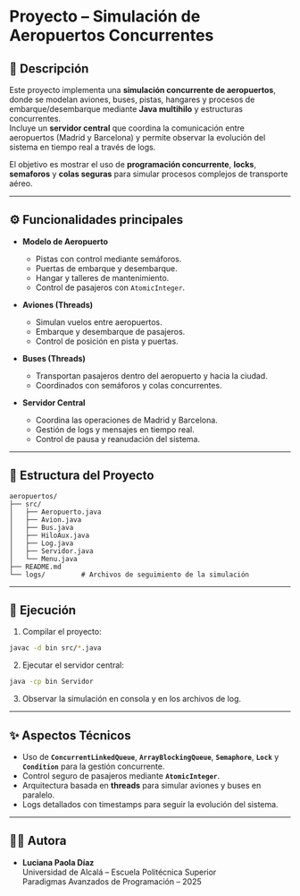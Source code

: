 # Proyecto – Simulación de Aeropuertos Concurrentes

## 📌 Descripción

Este proyecto implementa una **simulación concurrente de aeropuertos**, donde se modelan aviones, buses, pistas, hangares y procesos de embarque/desembarque mediante **Java multihilo** y estructuras concurrentes.  
Incluye un **servidor central** que coordina la comunicación entre aeropuertos (Madrid y Barcelona) y permite observar la evolución del sistema en tiempo real a través de logs.

El objetivo es mostrar el uso de **programación concurrente**, **locks**, **semaforos** y **colas seguras** para simular procesos complejos de transporte aéreo.

---

## ⚙️ Funcionalidades principales

- **Modelo de Aeropuerto**  
  - Pistas con control mediante semáforos.  
  - Puertas de embarque y desembarque.  
  - Hangar y talleres de mantenimiento.  
  - Control de pasajeros con `AtomicInteger`.  

- **Aviones (Threads)**  
  - Simulan vuelos entre aeropuertos.  
  - Embarque y desembarque de pasajeros.  
  - Control de posición en pista y puertas.  

- **Buses (Threads)**  
  - Transportan pasajeros dentro del aeropuerto y hacia la ciudad.  
  - Coordinados con semáforos y colas concurrentes.  

- **Servidor Central**  
  - Coordina las operaciones de Madrid y Barcelona.  
  - Gestión de logs y mensajes en tiempo real.  
  - Control de pausa y reanudación del sistema.  

---

## 📂 Estructura del Proyecto

```
aeropuertos/
├── src/
│   ├── Aeropuerto.java
│   ├── Avion.java
│   ├── Bus.java
│   ├── HiloAux.java
│   ├── Log.java
│   ├── Servidor.java
│   └── Menu.java
├── README.md
└── logs/         # Archivos de seguimiento de la simulación
```

---

## 🚀 Ejecución

1. Compilar el proyecto:
```bash
javac -d bin src/*.java
```

2. Ejecutar el servidor central:
```bash
java -cp bin Servidor
```

3. Observar la simulación en consola y en los archivos de log.

---

## ✨ Aspectos Técnicos

- Uso de **`ConcurrentLinkedQueue`**, **`ArrayBlockingQueue`**, **`Semaphore`**, **`Lock`** y **`Condition`** para la gestión concurrente.  
- Control seguro de pasajeros mediante **`AtomicInteger`**.  
- Arquitectura basada en **threads** para simular aviones y buses en paralelo.  
- Logs detallados con timestamps para seguir la evolución del sistema.  

---

## 👩‍💻 Autora

- **Luciana Paola Díaz**  
  Universidad de Alcalá – Escuela Politécnica Superior  
  Paradigmas Avanzados de Programación – 2025  
